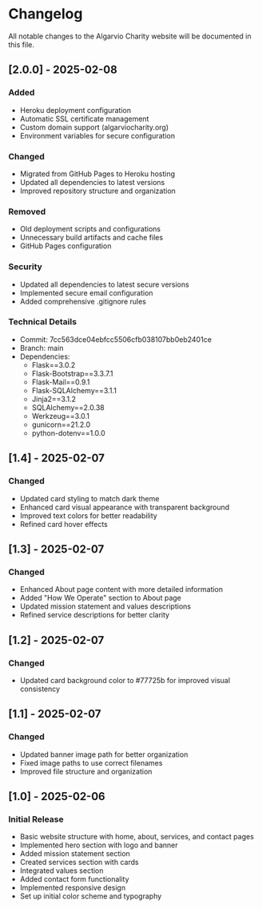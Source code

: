 # Changelog

All notable changes to the Algarvio Charity website will be documented in this file.

## [2.0.0] - 2025-02-08

### Added
- Heroku deployment configuration
- Automatic SSL certificate management
- Custom domain support (algarviocharity.org)
- Environment variables for secure configuration

### Changed
- Migrated from GitHub Pages to Heroku hosting
- Updated all dependencies to latest versions
- Improved repository structure and organization

### Removed
- Old deployment scripts and configurations
- Unnecessary build artifacts and cache files
- GitHub Pages configuration

### Security
- Updated all dependencies to latest secure versions
- Implemented secure email configuration
- Added comprehensive .gitignore rules

### Technical Details
- Commit: 7cc563dce04ebfcc5506cfb038107bb0eb2401ce
- Branch: main
- Dependencies:
  - Flask==3.0.2
  - Flask-Bootstrap==3.3.7.1
  - Flask-Mail==0.9.1
  - Flask-SQLAlchemy==3.1.1
  - Jinja2==3.1.2
  - SQLAlchemy==2.0.38
  - Werkzeug==3.0.1
  - gunicorn==21.2.0
  - python-dotenv==1.0.0

## [1.4] - 2025-02-07
### Changed
- Updated card styling to match dark theme
- Enhanced card visual appearance with transparent background
- Improved text colors for better readability
- Refined card hover effects

## [1.3] - 2025-02-07
### Changed
- Enhanced About page content with more detailed information
- Added "How We Operate" section to About page
- Updated mission statement and values descriptions
- Refined service descriptions for better clarity

## [1.2] - 2025-02-07
### Changed
- Updated card background color to #77725b for improved visual consistency

## [1.1] - 2025-02-07
### Changed
- Updated banner image path for better organization
- Fixed image paths to use correct filenames
- Improved file structure and organization

## [1.0] - 2025-02-06
### Initial Release
- Basic website structure with home, about, services, and contact pages
- Implemented hero section with logo and banner
- Added mission statement section
- Created services section with cards
- Integrated values section
- Added contact form functionality
- Implemented responsive design
- Set up initial color scheme and typography

